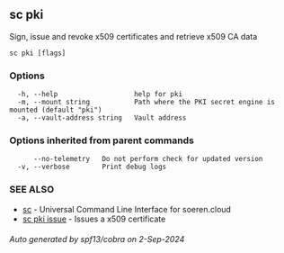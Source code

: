 ## sc pki

Sign, issue and revoke x509 certificates and retrieve x509 CA data

```
sc pki [flags]
```

### Options

```
  -h, --help                   help for pki
  -m, --mount string           Path where the PKI secret engine is mounted (default "pki")
  -a, --vault-address string   Vault address
```

### Options inherited from parent commands

```
      --no-telemetry   Do not perform check for updated version
  -v, --verbose        Print debug logs
```

### SEE ALSO

* [sc](sc.md)	 - Universal Command Line Interface for soeren.cloud
* [sc pki issue](sc_pki_issue.md)	 - Issues a x509 certificate

###### Auto generated by spf13/cobra on 2-Sep-2024
